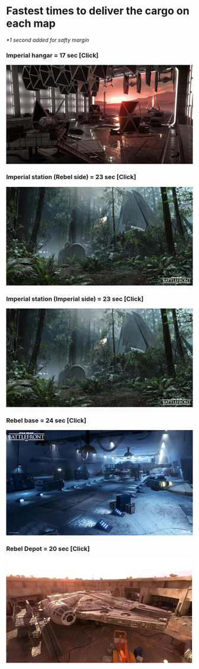# Fastest times to deliver the cargo on each map
<i>*1 second added for safty margin</i>

### Imperial hangar = 17 sec [Click]
[![Imperial hangar = 16 sec](images/imperial_hangar.jpg)](https://www.youtube.com/watch?v=etzhbIYE7WE&feature=youtu.be)

### Imperial station (Rebel side) = 23 sec [Click]
[![Rebel side = 22 sec](images/imperial_station.jpg)](https://youtu.be/6I9Uq4F6mNs)

### Imperial station (Imperial side) = 23 sec [Click]
[![Imperial side = 22 sec](images/imperial_station.jpg)](https://www.youtube.com/watch?v=K8j9IAWka5o&feature=youtu.be)

### Rebel base = 24 sec [Click]
[![Rebel base = 23 sec](images/rebel_base.jpg)](https://www.youtube.com/watch?v=6oWvK8foHYY&feature=youtu.be)

### Rebel Depot = 20 sec [Click]
[![Rebel Depot = 20 sec](images/rebel_depot.jpg)](https://www.youtube.com/watch?v=CDCt_vP8PVE&feature=youtu.be)


